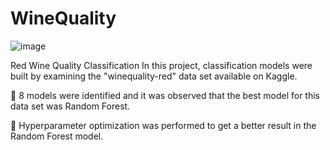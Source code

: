 # WineQuality
![image](https://github.com/izzettekbas/WineQuality/assets/87038595/b93c59a9-07d0-4ed1-a6f4-2052d795b00e)

Red Wine Quality Classification
In this project, classification models were built by examining the "winequality-red" data set available on Kaggle.

📌 8 models were identified and it was observed that the best model for this data set was Random Forest.

📌 Hyperparameter optimization was performed to get a better result in the Random Forest model.
